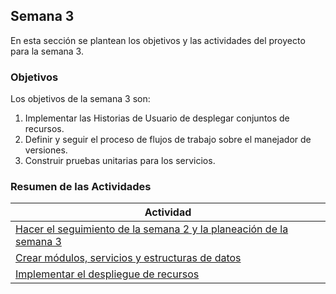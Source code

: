 ## Semana 3

En esta sección se plantean los objetivos y las actividades del proyecto para la semana 3.

### Objetivos

Los objetivos de la semana 3 son:

1. Implementar las Historias de Usuario de desplegar conjuntos de recursos.
2. Definir y seguir el proceso de flujos de trabajo sobre el manejador de versiones.
3. Construir pruebas unitarias para los servicios.

### Resumen de las Actividades

| Actividad                                                                    |
| ---------------------------------------------------------------------------- |
| [Hacer el seguimiento de la semana 2 y la planeación de la semana 3](s3_syp) |
| [Crear módulos, servicios y estructuras de datos](s3_modulos)                |
| [Implementar el despliegue de recursos](s3_desplegar)                        |
